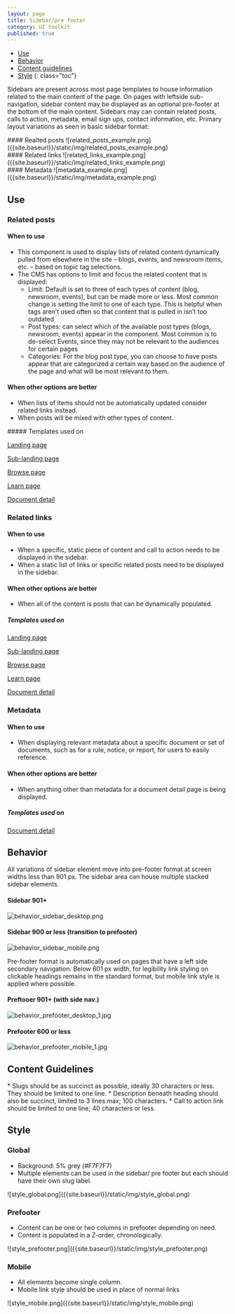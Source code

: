 ```yaml
---
layout: page
title: Sidebar/pre footer
category: UI toolkit
published: true
---
```


- [Use](#use)
- [Behavior](#behavior)
- [Content guidelines](#content-guidelines)
- [Style](#style)
 {: class="toc"}

<p>Sidebars are present across most page templates to house information related to the main content of the page. On pages with leftside sub-navigation, sidebar content may be displayed as an optional pre-footer at the bottom of the main content.
Sidebars may can contain related posts, calls to action, metadata, email sign ups, contact information, etc. Primary layout variations as seen in basic sidebar format:
</p>

<div class="content-33 content-first">
#### Realted posts
![related_posts_example.png]({{site.baseurl}}/static/img/related_posts_example.png)
</div>

<div class="content-33 content-middle">
#### Related links
![related_links_example.png]({{site.baseurl}}/static/img/related_links_example.png)
</div>

<div class="content-33 content-last">
#### Metadata
![metadata_example.png]({{site.baseurl}}/static/img/metadata_example.png)
</div>

<h2 id="use">Use</h2>

### Related posts

<div class="content-67 content-first">

#### When to use
* This component is used to display lists of related content dynamically pulled from elsewhere in the site – blogs, events, and newsroom items, etc. – based on topic tag selections.
* The CMS has options to limit and focus the related content that is displayed:
  * Limit: Default is set to three of each types of content (blog, newsroom, events), but can be made more or less. Most common change is setting the limit to one of each type. This is helpful when tags aren’t used often so that content that is pulled in isn’t too outdated
  * Post types: can select which of the available post types (blogs, newsroom, events) appear in the component. Most common is to de-select Events, since they may not be relevant to the audiences for certain pages
  * Categories: For the blog post type, you can choose to have posts appear that are categorized a certain way based on the audience of the page and what will be most relevant to them. 

#### When other options are better
* When lists of items should not be automatically updated consider related links instead.
* When posts will be mixed with other types of content.

</div>

<div class="content-33 content-last">
##### Templates used on

[Landing page]()

[Sub-landing page]()

[Browse page]()

[Learn page]()

[Document detail]()

</div>


### Related links

<div class="content-67 content-first">

#### When to use
* When a specific, static piece of content and call to action needs to be displayed in the sidebar.
* When a static list of links or specific related posts need to be displayed in the sidebar.


#### When other options are better
* When all of the content is posts that can be dynamically populated. 
</div>

<div class="content-33 content-last">

##### Templates used on

[Landing page]()

[Sub-landing page]()

[Browse page]()

[Learn page]()

[Document detail]()

</div>

### Metadata

<div class="content-67 content-first">

#### When to use
* When displaying relevant metadata about a specific document or set of documents, such as for a rule, notice, or report, for users to easily reference.

#### When other options are better
* When anything other than metadata for a document detail page is being displayed.
</div>

<div class="content-33 content-last">

##### Templates used on


[Document detail]()

</div>

<h2 id="behavior">Behavior</h2>

<p>All variations of sidebar element move into pre-footer format at screen widths less than 901 px. The sidebar area can house multiple stacked sidebar elements.</p>

<div class="content-50 content-first">

#### Sidebar 901+

![behavior_sidebar_desktop.png]({{site.baseurl}}/static/img/behavior_sidebar_desktop.png)
</div>

<div class="content-50 content-last">

#### Sidebar 900 or less (transition to prefooter)

![behavior_sidebar_mobile.png]({{site.baseurl}}/static/img/behavior_sidebar_mobile.png)

</div>

<p>Pre-footer format is automatically used on pages that have a left side secondary navigation.
Below 601 px width, for legibility link styling on clickable headings remains in the standard format, but mobile link style is applied where possible.</p>

<div class="content-50 content-first">

#### Preftooer 901+ (with side nav.)
![behavior_prefooter_desktop_1.jpg]({{site.baseurl}}/static/img/behavior_prefooter_desktop_1.jpg)
</div>

<div class="content-50 content-last">

#### Prefooter 600 or less
![behavior_prefooter_mobile_1.jpg]({{site.baseurl}}/static/img/behavior_prefooter_mobile_1.jpg)
</div>


<h2 id="content-guidelines">Content Guidelines</h2>
* Slugs should be as succinct as possible, ideally 30 characters or less. They should be limited to one line.
* Description beneath heading should also be succinct, limited to 3 lines max; 100 characters.
* Call to action link should be limited to one line; 40 characters or less.



<h2 id="style">Style</h2>

<div class="content-33 content-first">

### Global

* Background: 5% grey (#F7F7F7)
* Multiple elements can be used in the sidebar/ pre footer but each should have their own slug label. 

</div>

<div class="content-67 content-last">
![style_global.png]({{site.baseurl}}/static/img/style_global.png)
</div>


<div class="content-33 content-first">

### Prefooter

* Content can be one or two columns in prefooter depending on need.
* Content is populated in a Z-order, chronologically.


</div>

<div class="content-67 content-last">
![style_prefooter.png]({{site.baseurl}}/static/img/style_prefooter.png)
</div>

<div class="content-33 content-first">

### Mobile

* All elements become single column.
* Mobile link style should be used in place of normal links


</div>


<div class="content-67 content-last">
![style_mobile.png]({{site.baseurl}}/static/img/style_mobile.png)
</div>


